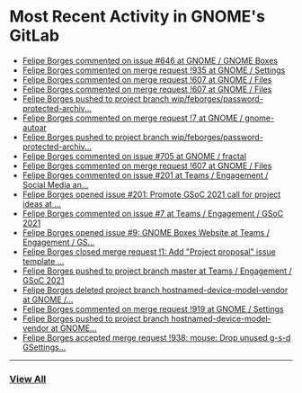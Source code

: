 # Most Recent Activity in GNOME's GitLab

<!-- BLOG-POST-LIST:START -->
- [Felipe Borges commented on issue #646 at GNOME / GNOME Boxes](https://gitlab.gnome.org/GNOME/gnome-boxes/-/issues/646#note_1019822)
- [Felipe Borges commented on merge request !935 at GNOME / Settings](https://gitlab.gnome.org/GNOME/gnome-control-center/-/merge_requests/935#note_1019815)
- [Felipe Borges commented on merge request !607 at GNOME / Files](https://gitlab.gnome.org/GNOME/nautilus/-/merge_requests/607#note_1019669)
- [Felipe Borges commented on merge request !607 at GNOME / Files](https://gitlab.gnome.org/GNOME/nautilus/-/merge_requests/607#note_1019635)
- [Felipe Borges pushed to project branch wip/feborges/password-protected-archiv...](https://gitlab.gnome.org/GNOME/nautilus/-/commit/55557c60926aac4c5db08f8e89029ce496aa3fb6)
- [Felipe Borges commented on merge request !7 at GNOME / gnome-autoar](https://gitlab.gnome.org/GNOME/gnome-autoar/-/merge_requests/7#note_1019589)
- [Felipe Borges pushed to project branch wip/feborges/password-protected-archiv...](https://gitlab.gnome.org/felipeborges/gnome-autoar/-/commit/5c676fcdb22c15955839766297ca3354826addf8)
- [Felipe Borges commented on issue #705 at GNOME / fractal](https://gitlab.gnome.org/GNOME/fractal/-/issues/705#note_1019571)
- [Felipe Borges commented on merge request !607 at GNOME / Files](https://gitlab.gnome.org/GNOME/nautilus/-/merge_requests/607#note_1018576)
- [Felipe Borges commented on issue #201 at Teams / Engagement / Social Media an...](https://gitlab.gnome.org/Teams/Engagement/Social-Media-and-News/-/issues/201#note_1018517)
- [Felipe Borges opened issue #201: Promote GSoC 2021 call for project ideas at ...](https://gitlab.gnome.org/Teams/Engagement/Social-Media-and-News/-/issues/201)
- [Felipe Borges commented on issue #7 at Teams / Engagement / GSoC 2021](https://gitlab.gnome.org/Teams/Engagement/gsoc-2021/-/issues/7#note_1017953)
- [Felipe Borges opened issue #9: GNOME Boxes Website at Teams / Engagement / GS...](https://gitlab.gnome.org/Teams/Engagement/gsoc-2021/-/issues/9)
- [Felipe Borges closed merge request !1: Add &quot;Project proposal&quot; issue template ...](https://gitlab.gnome.org/Teams/Engagement/gsoc-2021/-/merge_requests/1)
- [Felipe Borges pushed to project branch master at Teams / Engagement / GSoC 2021](https://gitlab.gnome.org/Teams/Engagement/gsoc-2021/-/compare/d2b81cc14dddc984bc1f6dcdd75c3bcfc03e23df...f06eb17035ab9c07e8081e5fade460793aefcda2)
- [Felipe Borges deleted project branch hostnamed-device-model-vendor at GNOME /...](https://gitlab.gnome.org/GNOME/gnome-control-center/-/commits/hostnamed-device-model-vendor)
- [Felipe Borges commented on merge request !919 at GNOME / Settings](https://gitlab.gnome.org/GNOME/gnome-control-center/-/merge_requests/919#note_1017824)
- [Felipe Borges pushed to project branch hostnamed-device-model-vendor at GNOME...](https://gitlab.gnome.org/GNOME/gnome-control-center/-/commit/873e7db16fff9a72fe059896d59d3fb23f87018d)
- [Felipe Borges accepted merge request !938: mouse: Drop unused g-s-d GSettings...](https://gitlab.gnome.org/GNOME/gnome-control-center/-/merge_requests/938)
<!-- BLOG-POST-LIST:END -->

___

### [View All](https://gitlab.gnome.org/users/felipeborges/activity)
